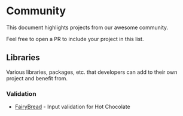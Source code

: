# Community

This document highlights projects from our awesome community. 

Feel free to open a PR to include your project in this list.

## Libraries

Various libraries, packages, etc. that developers can add to their own project and benefit from.

### Validation

- [FairyBread](https://github.com/benmccallum/fairybread) - Input validation for Hot Chocolate
